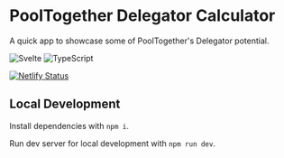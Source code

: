 # PoolTogether Delegator Calculator

A quick app to showcase some of PoolTogether's Delegator potential.

![Svelte](https://img.shields.io/badge/svelte-%23f1413d.svg?style=for-the-badge&logo=svelte&logoColor=white)
![TypeScript](https://img.shields.io/badge/typescript-%23007ACC.svg?style=for-the-badge&logo=typescript&logoColor=white)

[![Netlify Status](https://api.netlify.com/api/v1/badges/7ca00147-def3-4f6c-a08f-4f6b2e95fdb5/deploy-status)](https://app.netlify.com/sites/pooltogether-multidelegator/deploys)

## Local Development

Install dependencies with `npm i`.

Run dev server for local development with `npm run dev`.